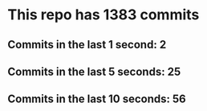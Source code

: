 # This repo has 1383 commits

## Commits in the last 1 second: 2
## Commits in the last 5 seconds: 25
## Commits in the last 10 seconds: 56
